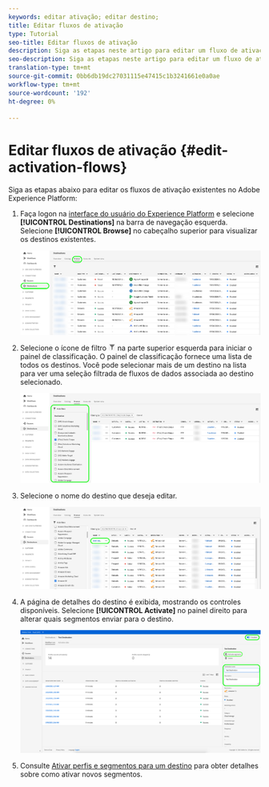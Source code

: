 ```yaml
---
keywords: editar ativação; editar destino;
title: Editar fluxos de ativação
type: Tutorial
seo-title: Editar fluxos de ativação
description: Siga as etapas neste artigo para editar um fluxo de ativação existente no Adobe Experience Platform.
seo-description: Siga as etapas neste artigo para editar um fluxo de ativação existente no Adobe Experience Platform.
translation-type: tm+mt
source-git-commit: 0bb6db19dc27031115e47415c1b3241661e0a0ae
workflow-type: tm+mt
source-wordcount: '192'
ht-degree: 0%

---
```



# Editar fluxos de ativação {#edit-activation-flows}

Siga as etapas abaixo para editar os fluxos de ativação existentes no Adobe Experience Platform:

1. Faça logon na [interface do usuário do Experience Platform](https://platform.adobe.com/) e selecione **[!UICONTROL Destinations]** na barra de navegação esquerda. Selecione **[!UICONTROL Browse]** no cabeçalho superior para visualizar os destinos existentes.

   ![Procurar destinos](../assets/ui/edit-activation/browse-destinations.png)

2. Selecione o ícone de filtro ![Filter-icon](../assets/ui/edit-activation/filter.png) na parte superior esquerda para iniciar o painel de classificação. O painel de classificação fornece uma lista de todos os destinos. Você pode selecionar mais de um destino na lista para ver uma seleção filtrada de fluxos de dados associada ao destino selecionado.

   ![Filtrar destinos](../assets/ui/edit-activation/filter-destinations.png)

3. Selecione o nome do destino que deseja editar.

   ![Selecionar destino](../assets/ui/edit-activation/destination-select.png)

4. A página de detalhes do destino é exibida, mostrando os controles disponíveis. Selecione **[!UICONTROL Activate]** no painel direito para alterar quais segmentos enviar para o destino.

   ![Detalhes do destino](../assets/ui/edit-activation/destination-details.png)

5. Consulte [Ativar perfis e segmentos para um destino](activate-destinations.md) para obter detalhes sobre como ativar novos segmentos.
